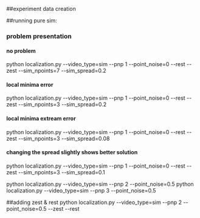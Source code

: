 ##experiment data creation

##running pure sim:
### problem presentation
#### no problem 
python localization.py --video_type=sim --pnp 1 --point_noise=0 --rest --zest --sim_npoints=7 --sim_spread=0.2
#### local minima error
python localization.py --video_type=sim --pnp 1 --point_noise=0 --rest --zest --sim_npoints=3 --sim_spread=0.2
#### local minima extream error
python localization.py --video_type=sim --pnp 1 --point_noise=0 --rest --zest --sim_npoints=3 --sim_spread=0.08
#### changing the spread slightly shows better solution
python localization.py --video_type=sim --pnp 1 --point_noise=0 --rest --zest --sim_npoints=3 --sim_spread=0.1

python localization.py --video_type=sim --pnp 2 --point_noise=0.5
python localization.py --video_type=sim --pnp 3 --point_noise=0.5

##adding zest & rest
python localization.py --video_type=sim --pnp 2 --point_noise=0.5 --zest --rest
